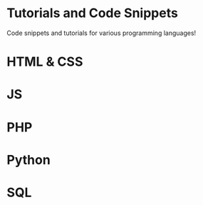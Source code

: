 # Tutorials and Code Snippets
Code snippets and tutorials for various programming languages! 


# HTML & CSS

# JS

# PHP

# Python

# SQL
